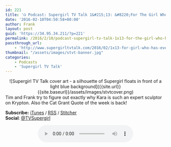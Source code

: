 ```yaml
---
id: 221
title: '☊ Podcast: Supergirl TV Talk 1&#215;13: &#8220;For The Girl Who Has Everything&#8221;'
date: '2016-02-10T04:50:58+00:00'
author: Frank
layout: post
guid: 'https://34.95.34.211/?p=221'
permalink: /2016/2/10/podcast-supergirl-tv-talk-1x13-for-the-girl-who-has-everything/
passthrough_url:
    - 'http://www.supergirltvtalk.com/2016/02/1x13-for-girl-who-has-everything.html'
thumbnail: "/assets/images/stvt-banner.jpg"
categories:
    - Podcasts
    - 'Supergirl TV Talk'
---
```


<div markdown="1" style="text-align: center;">
![Supergirl TV Talk cover art - a silhouette of Supergirl floats in front of a light blue background]({{site.url}}{{site.baseurl}}/assets/images/stvtcover.png)
</div>
Tim and Frank try to figure out exactly why Kara is such an expert sculptor on Krypton. Also the Cat Grant Quote of the week is back!

**Subscribe:** [iTunes](https://itunes.apple.com/us/podcast/supergirl-tv-talk/id961461785)<span style="font-size:13.2px"> / </span>[RSS](http://feeds.feedburner.com/supergirltvtalk)<span style="font-size:13.2px"> / </span>[Stitcher](http://www.stitcher.com/podcast/beer-with-geeks/supergirl-tv-talk?refid=stpr)  
**Social**<span style="font-size:13.2px">: </span>[@TVSupergirl](https://twitter.com/TVSupergirl)<span style="font-size:14px"></span>

<div markdown="1" style="text-align: center;">
<audio controls>
  <source src="http://www.podtrac.com/pts/redirect.mp3/archive.org/download/STVT1x13/STVT1x13.mp3" type="audio/mpeg">
  Your browser does not support the audio element.
</audio>
</div>